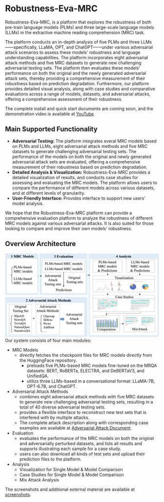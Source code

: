 # Robustness-Eva-MRC

Robustness-Eva-MRC, is a platform that explores the robustness of both pre-train language models (PLMs) and three large-scale language models (LLMs) in the extractive machine reading comprehension (MRC) task. 

The platform conducts an in-depth analysis of five PLMs and three LLMs——specifically, LLaMA, OPT, and ChatGPT——under various adversarial attack scenarios to assess these models' robustness and language understanding capabilities.
The platform incorporates eight adversarial attack methods and five MRC datasets to generate new challenging adversarial testing sets. 
The platform then evaluates these models' performance on both the original and the newly generated adversarial attack sets, thereby providing a comprehensive measurement of their robustness based on prediction degradation.
Furthermore, our platform provides detailed visual analysis, along with case studies and comparative evaluations across a range of models, datasets, and adversarial attacks, offering a comprehensive assessment of their robustness.


The complete install and quick start documents are coming soon, and the demonstration video is available at [YouTube](https://www.youtube.com/watch?v=p0yO0n-iBz4&t=7s).


## Main Supported Functionality 
* **Adversarial Testing:** 
  The platform integrates everal MRC models based on PLMs and LLMs, eight adversarial attack methods and five MRC datasets to generate challenging adversarial testing sets. The performance of the models on both the original and newly generated adversarial attack sets are evaluated, offering a comprehensive measurement of their robustness based on prediction degradation.
* **Detailed Analysis & Visualization:** 
  Robustness-Eva-MRC provides a detailed visualization of results, and conducts case studies for assessing and evaluating the MRC models. 
  The platform allows users to compare the performance of different models across various datasets, and at different levels of granularity.
* **User-Friendly Interface:** 
  Provides interface to support new users’ model analysis.

We hope that the Robustness-Eva-MRC platform can provide a comprehensive evaluation platform to analyze the robustness of different MRC models against various adversarial attacks. 
It is also suited for those looking to compare and improve their own models' robustness.


## Overview Architecture
![alt 属性文本](./src/framework.png)
Our system consists of four main modules: 
* MRC Models
   * directly fetches the checkpoint files for MRC models directly from the HuggingFace repository. 
     * preloads five PLMs-based MRC models fine-tuned on the MRQA datasets: BERT, RoBERTa, ELECTRA, and DeBERTaV3, and UnifiedQA.
     * utilizs three LLMs-based in a conversational format: LLaMA-7B, OPT-6.7B, and ChatGPT.
* Adversarial Attack Methods
   * combines eight adversarial attack methods with five MRC datasets to generate new challenging adversarial testing sets, resulting in a total of 40 diverse adversarial testing sets.
   * provides a flexible interface to reconstruct new test sets that is interfered with by multiple attacks.
   * The complete attack description along with corresponding case examples are available at [Adversarial Attack Document](https://github.com/distantJing/Robustness-Eva-MRC/tree/main/Adversarial%20Attack%20Document).
* Evaluation
   * evaluates the performance of the MRC models on both the original and adversarially perturbed datasets, and lists all results and supports illustrating each sample for a case study.
   * users can also download all kinds of test sets and upload their prediction files to the platform.
* Analysis 
   * Visualization for Single Model & Model Comparison
   * Case Studies for Single Model & Model Comparison
   * Mix Attack Analysis
  

The screenshots and additional external material are available at [screenshots](https://github.com/distantJing/Robustness-Eva-MRC/tree/main/screenshots).

